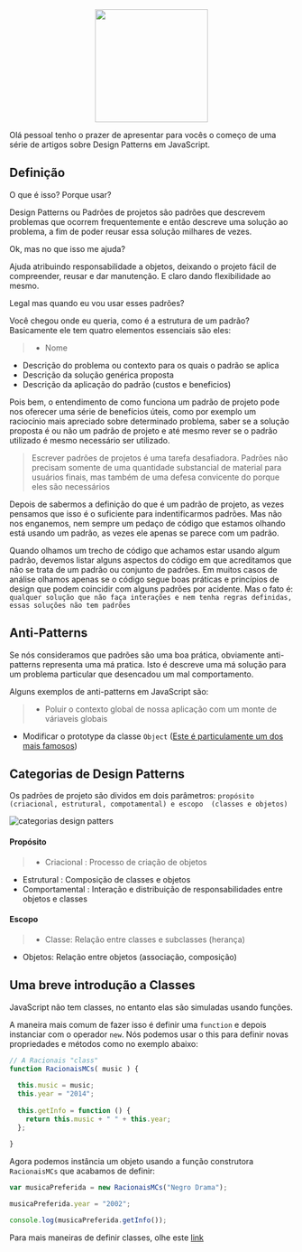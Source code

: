 <div align="center"><img src="https://lh4.googleusercontent.com/-8weNJa-J78s/VdYZIo8v1gI/AAAAAAAAEq0/qMV4NjREN_Q/w360-h300-no/2015-08-20.png" width="200px" height="200px" ></div>

Olá pessoal tenho o prazer de apresentar para vocês o começo de uma série de artigos sobre Design Patterns em JavaScript.

## Definição

O que é isso? Porque usar?

Design Patterns ou Padrões de projetos são padrões que descrevem problemas que ocorrem frequentemente e então descreve uma solução ao problema, a fim de poder reusar essa solução milhares de vezes. 

Ok, mas no que isso me ajuda?

Ajuda atribuindo responsabilidade a objetos, deixando o projeto fácil de compreender, reusar e dar manutenção. E claro dando flexibilidade ao mesmo.

Legal mas quando eu vou usar esses padrões?

Você chegou onde eu queria, como é a estrutura de um padrão? Basicamente ele tem quatro elementos essenciais são eles:

>+ Nome
+ Descrição do problema ou contexto para os quais o padrão se aplica
+ Descrição da solução genérica proposta
+ Descrição da aplicação do padrão (custos e beneficios)


Pois bem, o entendimento de como funciona um padrão de projeto pode nos oferecer uma série de benefícios úteis, como por exemplo um raciocínio mais apreciado sobre determinado problema, saber se a solução proposta é ou não um padrão de projeto e até mesmo rever se o padrão utilizado é mesmo necessário ser utilizado.

> Escrever padrões de projetos é uma tarefa desafiadora. Padrões não precisam somente de uma quantidade substancial de material para usuários finais, mas também de uma defesa convicente do porque eles são necessários

Depois de sabermos a definição do que é um padrão de projeto, as vezes pensamos que isso é o suficiente para indentificarmos padrões. Mas não nos enganemos, nem sempre um pedaço de código que estamos olhando está usando um padrão, as vezes ele apenas se parece com um padrão.

Quando olhamos um trecho de código que achamos estar usando algum padrão, devemos listar alguns aspectos do código em que acreditamos que não se trata de um padrão ou conjunto de padrões. Em muitos casos de análise olhamos apenas se o código segue boas práticas e princípios de design que podem coincidir com alguns padrões por acidente. Mas o fato é: `qualquer solução que não faça interações e nem tenha regras definidas, essas soluções não tem padrões`


## Anti-Patterns

Se nós consideramos que padrões são uma boa prática, obviamente anti-patterns representa uma má pratica. Isto é descreve uma má solução para um problema particular que desencadou um mal comportamento.

Alguns exemplos de anti-patterns em JavaScript são:

> + Poluir o contexto global de nossa aplicação com um monte de váriaveis globais
+ Modificar o prototype da classe `Object` ([Este é particulamente um dos mais famosos](http://stackoverflow.com/questions/14034180/why-is-extending-native-objects-a-bad-practice))
 
## Categorias de Design Patterns

Os padrões de projeto são dividos em dois parâmetros: `propósito (criacional, estrutural, compotamental) e escopo  (classes e objetos)`

![categorias design patters](http://www.devmedia.com.br/imagens/articles/226729/Classificacao%20gof.jpg)

#### Propósito
> + Criacional : Processo de criação de objetos
+ Estrutural  : Composição de classes e objetos
+ Comportamental : Interação e distribuição de responsabilidades entre objetos e classes
 
#### Escopo
> + Classe: Relação entre classes e subclasses (herança)
+ Objetos: Relação entre objetos (associação, composição)

## Uma breve introdução a Classes 

JavaScript não tem classes, no entanto elas são simuladas usando funções.

A maneira mais comum de fazer isso é definir uma `function` e depois instanciar com o operador `new`. Nós podemos usar o this para definir novas propriedades e métodos como no exemplo abaixo:

```javascript
// A Racionais "class"
function RacionaisMCs( music ) {
 
  this.music = music;
  this.year = "2014";
 
  this.getInfo = function () {
    return this.music + " " + this.year;
  };
 
}
```

Agora podemos instância um objeto usando a função construtora `RacionaisMCs` que acabamos de definir:

```javascript
var musicaPreferida = new RacionaisMCs("Negro Drama");

musicaPreferida.year = "2002";

console.log(musicaPreferida.getInfo());
```

Para mais maneiras de definir classes, olhe este [link](http://www.phpied.com/3-ways-to-define-a-javascript-class/)
